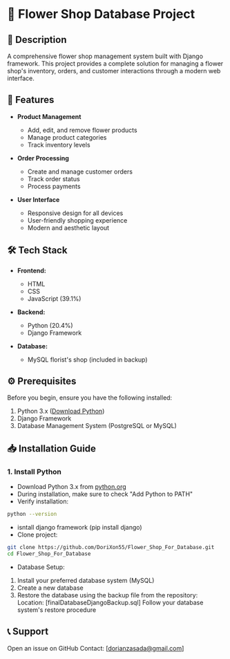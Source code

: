 # 🌸 Flower Shop Database Project

## 📝 Description
A comprehensive flower shop management system built with Django framework. This project provides a complete solution for managing a flower shop's inventory, orders, and customer interactions through a modern web interface.

## 🌟 Features
- **Product Management**
  - Add, edit, and remove flower products
  - Manage product categories
  - Track inventory levels
  
- **Order Processing**
  - Create and manage customer orders
  - Track order status
  - Process payments
  
- **User Interface**
  - Responsive design for all devices
  - User-friendly shopping experience
  - Modern and aesthetic layout

## 🛠️ Tech Stack
- **Frontend:**
  - HTML
  - CSS
  - JavaScript (39.1%)
  
- **Backend:**
  - Python (20.4%)
  - Django Framework
  
- **Database:**
  - MySQL florist's shop (included in backup)

## ⚙️ Prerequisites
Before you begin, ensure you have the following installed:
1. Python 3.x ([Download Python](https://www.python.org/downloads/))
2. Django Framework
3. Database Management System (PostgreSQL or MySQL)

## 📥 Installation Guide

### 1. Install Python
- Download Python 3.x from [python.org](https://www.python.org/downloads/)
- During installation, make sure to check "Add Python to PATH"
- Verify installation:
```bash
python --version
```
- isntall django framework (pip install django)
- Clone project:
```bash
git clone https://github.com/DoriXon55/Flower_Shop_For_Database.git
cd Flower_Shop_For_Database
```
- Database Setup:
1. Install your preferred database system (MySQL)
2. Create a new database
3. Restore the database using the backup file from the repository:
        Location: [finalDatabaseDjangoBackup.sql]
        Follow your database system's restore procedure


## 📞 Support
Open an issue on GitHub
Contact: [dorianzasada@gmail.com]

   
